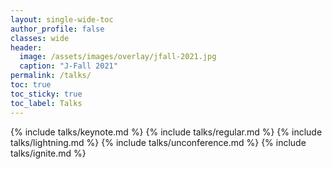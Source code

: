 ```yaml
---
layout: single-wide-toc
author_profile: false
classes: wide
header:
  image: /assets/images/overlay/jfall-2021.jpg
  caption: "J-Fall 2021"
permalink: /talks/
toc: true
toc_sticky: true
toc_label: Talks
---
```


{% include talks/keynote.md %}
{% include talks/regular.md %}
{% include talks/lightning.md %}
{% include talks/unconference.md %}
{% include talks/ignite.md %}
